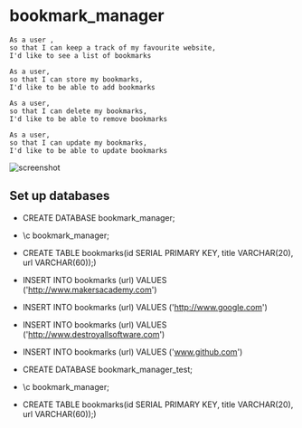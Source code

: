 # bookmark_manager

```
As a user ,
so that I can keep a track of my favourite website,
I'd like to see a list of bookmarks
```

```
As a user, 
so that I can store my bookmarks,
I'd like to be able to add bookmarks
```

```
As a user,
so that I can delete my bookmarks,
I'd like to be able to remove bookmarks
```

```
As a user,
so that I can update my bookmarks,
I'd like to be able to update bookmarks
```

![screenshot](https://github.com/makersacademy/course/raw/main/bookmark_manager/images/bookmark_manager_1.png)

## Set up databases

* CREATE DATABASE bookmark_manager;
* \c bookmark_manager;
* CREATE TABLE bookmarks(id SERIAL PRIMARY KEY, title VARCHAR(20), url VARCHAR(60));)

* INSERT INTO bookmarks (url)
  VALUES ('http://www.makersacademy.com')
* INSERT INTO bookmarks (url)
  VALUES ('http://www.google.com')
* INSERT INTO bookmarks (url)
  VALUES ('http://www.destroyallsoftware.com')
* INSERT INTO bookmarks (url)
  VALUES ('www.github.com')

* CREATE DATABASE bookmark_manager_test;
* \c bookmark_manager;
* CREATE TABLE bookmarks(id SERIAL PRIMARY KEY, title VARCHAR(20), url VARCHAR(60));)